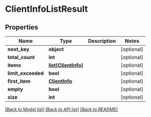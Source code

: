# ClientInfoListResult

## Properties
Name | Type | Description | Notes
------------ | ------------- | ------------- | -------------
**next_key** | **object** |  | [optional] 
**total_count** | **int** |  | [optional] 
**items** | [**list[ClientInfo]**](ClientInfo.md) |  | [optional] 
**limit_exceeded** | **bool** |  | [optional] 
**first_item** | [**ClientInfo**](ClientInfo.md) |  | [optional] 
**empty** | **bool** |  | [optional] 
**size** | **int** |  | [optional] 

[[Back to Model list]](../README.md#documentation-for-models) [[Back to API list]](../README.md#documentation-for-api-endpoints) [[Back to README]](../README.md)


